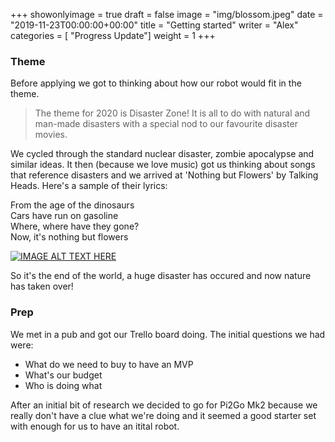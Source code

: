 +++
showonlyimage = true
draft = false
image = "img/blossom.jpeg"
date = "2019-11-23T00:00:00+00:00"
title = "Getting started"
writer = "Alex"
categories = [ "Progress Update"]
weight = 1
+++


### Theme
Before applying we got to thinking about how our robot would fit in the theme. 

> The theme for 2020 is Disaster Zone! It is all to do with natural and man-made disasters with a special nod to our favourite disaster movies.

We cycled through the standard nuclear disaster, zombie apocalypse and similar ideas. It then (because we love music) got us thinking about songs that reference disasters and we arrived at 'Nothing but Flowers' by Talking Heads. Here's a sample of their lyrics:

From the age of the dinosaurs  
Cars have run on gasoline  
Where, where have they gone?  
Now, it's nothing but flowers

[![IMAGE ALT TEXT HERE](http://img.youtube.com/vi/2twY8YQYDBE/0.jpg)](http://www.youtube.com/watch?v=2twY8YQYDBE)

So it's the end of the world, a huge disaster has occured and now nature has taken over!

### Prep
We met in a pub and got our Trello board doing. The initial questions we had were:

* What do we need to buy to have an MVP
* What's our budget
* Who is doing what

After an initial bit of research we decided to go for Pi2Go Mk2 because we really don't have a clue what we're doing and it seemed a good starter set with enough for us to have an itital robot.
